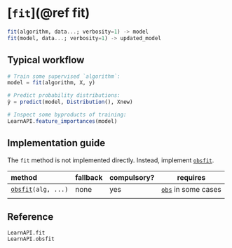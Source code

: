 # [`fit`](@ref fit)

```julia
fit(algorithm, data...; verbosity=1) -> model
fit(model, data...; verbosity=1) -> updated_model
```

## Typical workflow

```julia
# Train some supervised `algorithm`:
model = fit(algorithm, X, y)

# Predict probability distributions:
ŷ = predict(model, Distribution(), Xnew)

# Inspect some byproducts of training:
LearnAPI.feature_importances(model)
```

## Implementation guide

The `fit` method is not implemented directly. Instead, implement [`obsfit`](@ref).

| method                       | fallback | compulsory? | requires                    |
|:-----------------------------|:---------|-------------|-----------------------------|
| [`obsfit`](@ref)`(alg, ...)` | none     | yes         | [`obs`](@ref) in some cases |
|                              |          |             |                             |


## Reference

```@docs
LearnAPI.fit
LearnAPI.obsfit
```
